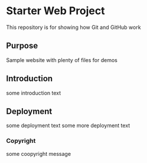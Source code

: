# Starter Web Project

This repository is for showing how Git and GitHub work

## Purpose

Sample website with plenty of files for demos

## Introduction

some introduction text

## Deployment

some deployment text
some more deployment text

### Copyright

some coopyright message